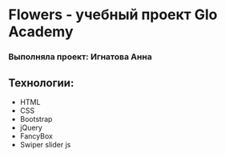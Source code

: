 # Flowers - учебный проект Glo Academy
### Выполняла проект: Игнатова Анна

## Технологии:
- HTML
- CSS
- Bootstrap 
- jQuery
- FancyBox
- Swiper slider js
